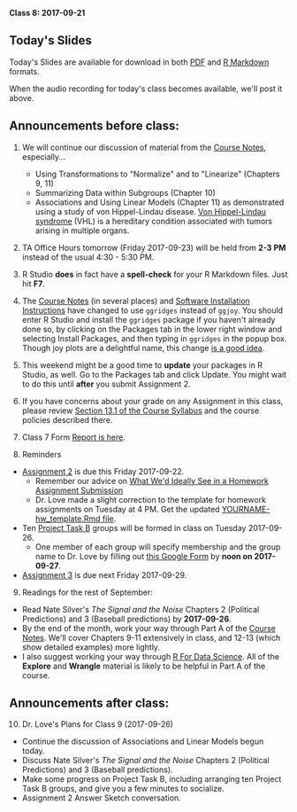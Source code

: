 **Class 8: 2017-09-21**

## Today's Slides

Today's Slides are available for download in both [PDF](https://github.com/THOMASELOVE/431slides/blob/master/class_07/431_2017_class-08-slides.pdf) and [R Markdown](https://github.com/THOMASELOVE/431slides/blob/master/class_07/431_2017_class-08-slides.Rmd) formats. 

When the audio recording for today's class becomes available, we'll post it above.

## Announcements before class:

1. We will continue our discussion of material from the [Course Notes](https://thomaselove.github.io/431notes/), especially...
    + Using Transformations to "Normalize" and to "Linearize" (Chapters 9, 11)
    + Summarizing Data within Subgroups (Chapter 10)
    + Associations and Using Linear Models (Chapter 11) as demonstrated using a study of von Hippel-Lindau disease. [Von Hippel-Lindau syndrome](http://www.cancer.net/cancer-types/von-hippel-lindau-syndrome) (VHL) is a hereditary condition associated with tumors arising in multiple organs.

2. TA Office Hours tomorrow (Friday 2017-09-23) will be held from **2-3 PM** instead of the usual 4:30 - 5:30 PM.

3. R Studio **does** in fact have a **spell-check** for your R Markdown files. Just hit **F7**.

4. The [Course Notes](https://thomaselove.github.io/431notes/index.html) (in several places) and [Software Installation Instructions](https://github.com/THOMASELOVE/431/blob/master/software-installation-431.md) have changed to use `ggridges` instead of `ggjoy`. You should enter R Studio and install the `ggridges` package if you haven't already done so, by clicking on the Packages tab in the lower right window and selecting Install Packages, and then typing in `ggridges` in the popup box. Though joy plots are a delightful name, this change [is a good idea](http://serialmentor.com/blog/2017/9/15/goodbye-joyplots). 

5. This weekend might be a good time to **update** your packages in R Studio, as well. Go to the Packages tab and click Update. You might wait to do this until **after** you submit Assignment 2.

6. If you have concerns about your grade on any Assignment in this class, please review [Section 13.1 of the Course Syllabus](https://thomaselove.github.io/431syllabus/general-course-policies.html#grade-appeal-policy---wait-until-december) and the course policies described there.

7. Class 7 Form [Report is here](https://docs.google.com/a/case.edu/document/d/11HSYLencLIPat4IqSFhi9_qXnKS2UBq2OyGGj5c3glQ/edit?usp=sharing).

8. Reminders

- [Assignment 2](https://github.com/THOMASELOVE/431homework/blob/master/431-2017_assignment-2.md) is due this Friday 2017-09-22. 
    + Remember our advice on [What We'd Ideally See in a Homework Assignment Submission](https://github.com/THOMASELOVE/431homework)
    + Dr. Love made a slight correction to the template for homework assignments on Tuesday at 4 PM. Get the updated [YOURNAME-hw_template.Rmd file](https://github.com/THOMASELOVE/431homework).
- Ten [Project Task B](https://github.com/THOMASELOVE/431project/tree/master/TaskB) groups will be formed in class on Tuesday 2017-09-26.
    + One member of each group will specify membership and the group name to Dr. Love by filling out [this Google Form](https://goo.gl/forms/WaQOdCEAW0wxdjJh2) by **noon on 2017-09-27**.
- [Assignment 3](https://github.com/THOMASELOVE/431homework/blob/master/431-2017_assignment-3.md) is due next Friday 2017-09-29.

9. Readings for the rest of September:

- Read Nate Silver's *The Signal and the Noise* Chapters 2 (Political Predictions) and 3 (Baseball predictions) by **2017-09-26**.
- By the end of the month, work your way through Part A of the [Course Notes](https://thomaselove.github.io/431notes/). We'll cover Chapters 9-11 extensively in class, and 12-13 (which show detailed examples) more lightly.
- I also suggest working your way through [R For Data Science](http://r4ds.had.co.nz/). All of the **Explore** and **Wrangle** material is likely to be helpful in Part A of the course.

## Announcements after class:

10. Dr. Love's Plans for Class 9 (2017-09-26)

- Continue the discussion of Associations and Linear Models begun today.
- Discuss Nate Silver's *The Signal and the Noise* Chapters 2 (Political Predictions) and 3 (Baseball predictions).
- Make some progress on Project Task B, including arranging ten Project Task B groups, and give you a few minutes to socialize.
- Assignment 2 Answer Sketch conversation.

